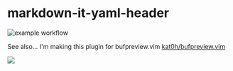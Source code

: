 # markdown-it-yaml-header
![example workflow](https://github.com/kat0h/markdown-it-yaml-header/actions/workflows/publish-to-npm.yaml/badge.svg)

See also... I'm making this plugin for bufpreview.vim [kat0h/bufpreview.vim](https://github.com/kat0h/bufpreview.vim)

![](https://user-images.githubusercontent.com/45391880/141127221-b483acd7-8fad-461f-b943-58a419ff5901.png)

